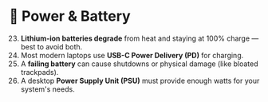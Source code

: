 # **🔋 Power & Battery**

23. **Lithium-ion batteries degrade** from heat and staying at 100% charge — best to avoid both.  
24. Most modern laptops use **USB-C Power Delivery (PD)** for charging.  
25. A **failing battery** can cause shutdowns or physical damage (like bloated trackpads).  
26. A desktop **Power Supply Unit (PSU)** must provide enough watts for your system's needs.

